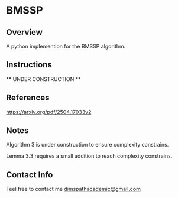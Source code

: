 # BMSSP

## Overview
A python implemention for the BMSSP algorithm. 

## Instructions
** UNDER CONSTRUCTION **

## References
https://arxiv.org/pdf/2504.17033v2


## Notes
Algorithm 3 is under construction to ensure complexity constrains.

Lemma 3.3 requires a small addition to reach complexity constrains.

## Contact Info
Feel free to contact me [dimspathacademic@gmail.com](mailto:dimspathacademic@gmail.com)
